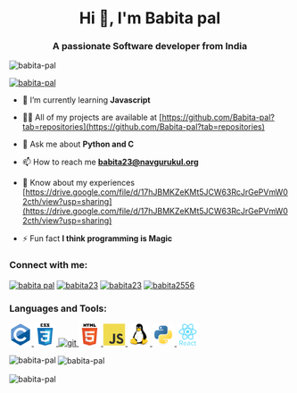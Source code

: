 <h1 align="center" color="Black">Hi 👋, I'm Babita pal</h1>
<h3 align="center">A passionate Software developer from India</h3>

<p align="left"> <img src="https://komarev.com/ghpvc/?username=babita-pal&label=Profile%20views&color=0e75b6&style=flat" alt="babita-pal" /> </p>

<p align="left"> <a href="https://github.com/ryo-ma/github-profile-trophy"><img src="https://github-profile-trophy.vercel.app/?username=babita-pal" alt="babita-pal" /></a> </p>

- 🌱 I’m currently learning **Javascript**

- 👨‍💻 All of my projects are available at [https://github.com/Babita-pal?tab=repositories](https://github.com/Babita-pal?tab=repositories)

- 💬 Ask me about **Python and C**

- 📫 How to reach me **babita23@navgurukul.org**

- 📄 Know about my experiences [https://drive.google.com/file/d/17hJBMKZeKMt5JCW63RcJrGePVmW02cth/view?usp=sharing](https://drive.google.com/file/d/17hJBMKZeKMt5JCW63RcJrGePVmW02cth/view?usp=sharing)

- ⚡ Fun fact **I think programming is Magic**

<h3 align="left">Connect with me:</h3>
<p align="left">
<a href="https://linkedin.com/in/babita pal" target="blank"><img align="center" src="https://raw.githubusercontent.com/rahuldkjain/github-profile-readme-generator/master/src/images/icons/Social/linked-in-alt.svg" alt="babita pal" height="30" width="40" /></a>
<a href="https://www.codechef.com/users/babita23" target="blank"><img align="center" src="https://cdn.jsdelivr.net/npm/simple-icons@3.1.0/icons/codechef.svg" alt="babita23" height="30" width="40" /></a>
<a href="https://www.topcoder.com/members/babita23" target="blank"><img align="center" src="https://raw.githubusercontent.com/rahuldkjain/github-profile-readme-generator/master/src/images/icons/Social/topcoder.svg" alt="babita23" height="30" width="40" /></a>
<a href="https://discord.gg/babita2556" target="blank"><img align="center" src="https://raw.githubusercontent.com/rahuldkjain/github-profile-readme-generator/master/src/images/icons/Social/discord.svg" alt="babita2556" height="30" width="40" /></a>
</p>

<h3 align="left">Languages and Tools:</h3>
<p align="left"> <a href="https://www.cprogramming.com/" target="_blank" rel="noreferrer"> <img src="https://raw.githubusercontent.com/devicons/devicon/master/icons/c/c-original.svg" alt="c" width="40" height="40"/> </a> <a href="https://www.w3schools.com/css/" target="_blank" rel="noreferrer"> <img src="https://raw.githubusercontent.com/devicons/devicon/master/icons/css3/css3-original-wordmark.svg" alt="css3" width="40" height="40"/> </a> <a href="https://git-scm.com/" target="_blank" rel="noreferrer"> <img src="https://www.vectorlogo.zone/logos/git-scm/git-scm-icon.svg" alt="git" width="40" height="40"/> </a> <a href="https://www.w3.org/html/" target="_blank" rel="noreferrer"> <img src="https://raw.githubusercontent.com/devicons/devicon/master/icons/html5/html5-original-wordmark.svg" alt="html5" width="40" height="40"/> </a> <a href="https://developer.mozilla.org/en-US/docs/Web/JavaScript" target="_blank" rel="noreferrer"> <img src="https://raw.githubusercontent.com/devicons/devicon/master/icons/javascript/javascript-original.svg" alt="javascript" width="40" height="40"/> </a> <a href="https://www.linux.org/" target="_blank" rel="noreferrer"> <img src="https://raw.githubusercontent.com/devicons/devicon/master/icons/linux/linux-original.svg" alt="linux" width="40" height="40"/> </a> <a href="https://www.python.org" target="_blank" rel="noreferrer"> <img src="https://raw.githubusercontent.com/devicons/devicon/master/icons/python/python-original.svg" alt="python" width="40" height="40"/> </a> <a href="https://reactjs.org/" target="_blank" rel="noreferrer"> <img src="https://raw.githubusercontent.com/devicons/devicon/master/icons/react/react-original-wordmark.svg" alt="react" width="40" height="40"/> </a> </p>

<p><img align="left" src="https://github-readme-stats.vercel.app/api/top-langs?username=babita-pal&show_icons=true&locale=en&layout=compact" alt="babita-pal" /></p>

<p>&nbsp;<img align="center" src="https://github-readme-stats.vercel.app/api?username=babita-pal&show_icons=true&locale=en" alt="babita-pal" /></p>

<p><img align="center" src="https://github-readme-streak-stats.herokuapp.com/?user=babita-pal&" alt="babita-pal" /></p>
